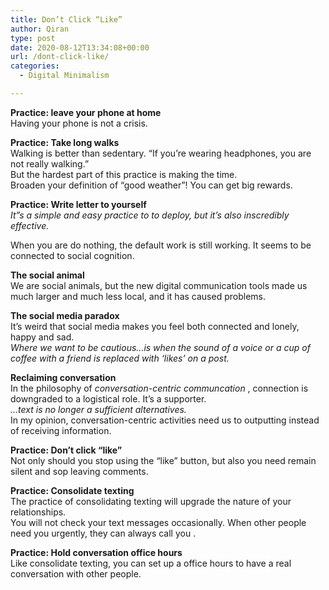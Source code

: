 ```yaml
---
title: Don’t Click “Like”
author: Qiran
type: post
date: 2020-08-12T13:34:08+00:00
url: /dont-click-like/
categories:
  - Digital Minimalism

---
```

**Practice: leave your phone at home**  
Having your phone is not a crisis.

**Practice: Take long walks**  
Walking is better than sedentary. &#8220;If you&#8217;re wearing headphones, you are not really walking.&#8221;  
But the hardest part of this practice is making the time.  
Broaden your definition of &#8220;good weather&#8221;! You can get big rewards.

**Practice: Write letter to yourself**  
_It&#8221;s a simple and easy practice to to deploy, but it&#8217;s also inscredibly effective._

When you are do nothing, the default work is still working. It seems to be connected to social cognition.

**The social animal**  
We are social animals, but the new digital communication tools made us much larger and much less local, and it has caused problems.

**The social media paradox**  
It&#8217;s weird that social media makes you feel both connected and lonely, happy and sad.  
_Where we want to be cautious&#8230;is when the sound of a voice or a cup of coffee with a friend is replaced with &#8216;likes&#8217; on a post._

**Reclaiming conversation**  
In the philosophy of&nbsp;_conversation-centric communcation_&nbsp;, connection is downgraded to a logistical role. It&#8217;s a supporter.  
_&#8230;text is no longer a sufficient alternatives._  
In my opinion, conversation-centric activities need us to outputting instead of receiving information.

**Practice: Don&#8217;t click &#8220;like&#8221;**  
Not only should you stop using the &#8220;like&#8221; button, but also you need remain silent and sop leaving comments.

**Practice: Consolidate texting**  
The practice of consolidating texting will upgrade the nature of your relationships.  
You will not check your text messages occasionally. When other people need you urgently, they can always call you .

**Practice: Hold conversation office hours**  
Like consolidate texting, you can set up a office hours to have a real conversation with other people.
